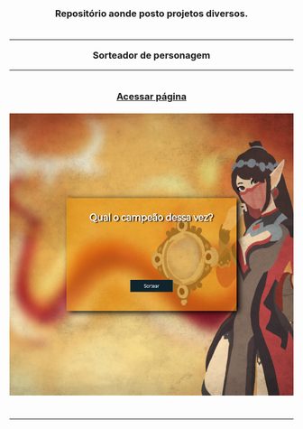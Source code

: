 <h3 align="center" dir="auto">Repositório aonde posto projetos diversos.
<br></br>
<hr>
Sorteador de personagem
<hr>
<br>
<a href="https://gabriel-anesi.github.io/_Projetos/Sorteador%20de%20personagem">Acessar página</a>
</br><br>
<img src="https://github.com/gabriel-anesi/_Projetos/blob/master/Sorteador%20de%20personagem/images/imagem%20do%20site.png" height="500px">
<br></br>
<hr>
